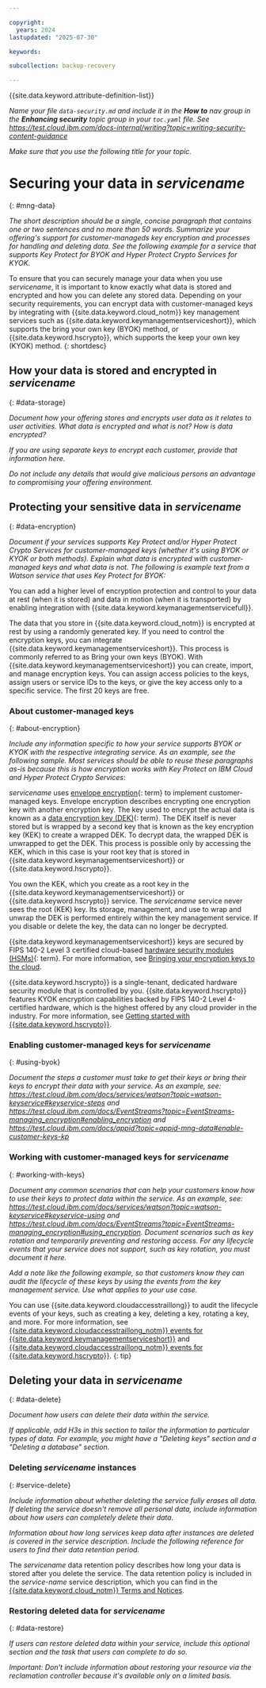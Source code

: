 ```yaml
---

copyright:
  years: 2024
lastupdated: "2025-07-30"

keywords:

subcollection: backup-recovery

---
```


{{site.data.keyword.attribute-definition-list}}

_Name your file `data-security.md` and include it in the **How to** nav group in the **Enhancing security** topic group in your `toc.yaml` file. See https://test.cloud.ibm.com/docs-internal/writing?topic=writing-security-content-guidance_

_Make sure that you use the following title for your topic._

# Securing your data in _servicename_
{: #mng-data}



_The short description should be a single, concise paragraph that contains one or two sentences and no more than 50 words. Summarize your offering's support for customer-manageds key encryption and processes for handling and deleting data. See the following example for a service that supports Key Protect for BYOK and Hyper Protect Crypto Services for KYOK._

To ensure that you can securely manage your data when you use _servicename_, it is important to know exactly what data is stored and encrypted and how you can delete any stored data. Depending on your security requirements, you can encrypt data with customer-managed keys by integrating with {{site.data.keyword.cloud_notm}} key management services such as {{site.data.keyword.keymanagementserviceshort}}, which supports the bring your own key (BYOK) method, or {{site.data.keyword.hscrypto}}, which supports the keep your own key (KYOK) method.
{: shortdesc}



## How your data is stored and encrypted in _servicename_
{: #data-storage}

_Document how your offering stores and encrypts user data as it relates to user activities. What data is encrypted and what is not? How is data encrypted?_

_If you are using separate keys to encrypt each customer, provide that information here._

_Do not include any details that would give malicious persons an advantage to compromising your offering environment._


## Protecting your sensitive data in _servicename_
{: #data-encryption}

_Document if your services supports Key Protect and/or Hyper Protect Crypto Services for customer-managed keys (whether it's using BYOK or KYOK or both methods). Explain what data is encrypted with customer-managed keys and what data is not. The following is example text from a Watson service that uses Key Protect for BYOK:_

You can add a higher level of encryption protection and control to your data at rest (when it is stored) and data in motion (when it is transported) by enabling integration with {{site.data.keyword.keymanagementservicefull}}.

The data that you store in {{site.data.keyword.cloud_notm}} is encrypted at rest by using a randomly generated key. If you need to control the encryption keys, you can integrate {{site.data.keyword.keymanagementserviceshort}}. This process is commonly referred to as Bring your own keys (BYOK). With {{site.data.keyword.keymanagementserviceshort}} you can create, import, and manage encryption keys. You can assign access policies to the keys, assign users or service IDs to the keys, or give the key access only to a specific service. The first 20 keys are free.




### About customer-managed keys
{: #about-encryption}

_Include any information specific to how your service supports BYOK or KYOK with the respective integrating service. As an example, see the following sample. Most services should be able to reuse these paragraphs as-is because this is how encryption works with Key Protect on IBM Cloud and Hyper Protect Crypto Services_:

_servicename_ uses [envelope encryption](#x9860393){: term} to implement customer-managed keys. Envelope encryption describes encrypting one encryption key with another encryption key. The key used to encrypt the actual data is known as a [data encryption key (DEK)](#x4791827){: term}. The DEK itself is never stored but is wrapped by a second key that is known as the key encryption key (KEK) to create a wrapped DEK. To decrypt data, the wrapped DEK is unwrapped to get the DEK. This process is possible only by accessing the KEK, which in this case is your root key that is stored in {{site.data.keyword.keymanagementserviceshort}} or {{site.data.keyword.hscrypto}}.

You own the KEK, which you create as a root key in the {{site.data.keyword.keymanagementserviceshort}} or {{site.data.keyword.hscrypto}} service. The _servicename_ service never sees the root (KEK) key. Its storage, management, and use to wrap and unwrap the DEK is performed entirely within the key management service. If you disable or delete the key, the data can no longer be decrypted.

{{site.data.keyword.keymanagementserviceshort}} keys are secured by FIPS 140-2 Level 3 certified cloud-based [hardware security modules (HSMs)](#x6704988){: term}. For more information, see [Bringing your encryption keys to the cloud](/docs/key-protect?topic=key-protect-importing-keys).

{{site.data.keyword.hscrypto}} is a single-tenant, dedicated hardware security module that is controlled by you. {{site.data.keyword.hscrypto}} features KYOK encryption capabilities backed by FIPS 140-2 Level 4-certified hardware, which is the highest offered by any cloud provider in the industry. For more information, see [Getting started with {{site.data.keyword.hscrypto}}](/docs/hs-crypto?topic=hs-crypto-get-started).


### Enabling customer-managed keys for _servicename_
{: #using-byok}

_Document the steps a customer must take to get their keys or bring their keys to encrypt their data with your service. As an example, see: https://test.cloud.ibm.com/docs/services/watson?topic=watson-keyservice#keyservice-steps and https://test.cloud.ibm.com/docs/EventStreams?topic=EventStreams-managing_encryption#enabling_encryption and https://test.cloud.ibm.com/docs/appid?topic=appid-mng-data#enable-customer-keys-kp_

### Working with customer-managed keys for _servicename_
{: #working-with-keys}

_Document any common scenarios that can help your customers know how to use their keys to protect data within the service. As an example, see: https://test.cloud.ibm.com/docs/services/watson?topic=watson-keyservice#keyservice-using and https://test.cloud.ibm.com/docs/EventStreams?topic=EventStreams-managing_encryption#using_encryption. Document scenarios such as key rotation and temporarily preventing and restoring access. For any lifecycle events that your service does not support, such as key rotation, you must document it here._

_Add a note like the following example, so that customers know they can audit the lifecycle of these keys by using the events from the key management service. Use what applies to your use case._

You can use {{site.data.keyword.cloudaccesstraillong}} to audit the lifecycle events of your keys, such as creating a key, deleting a key, rotating a key, and more. For more information, see [{{site.data.keyword.cloudaccesstraillong_notm}} events for {{site.data.keyword.keymanagementserviceshort}}](/docs/key-protect?topic=key-protect-at-events) and [{{site.data.keyword.cloudaccesstraillong_notm}} events for {{site.data.keyword.hscrypto}}](/docs/hs-crypto?topic=hs-crypto-at-events).
{: tip}

## Deleting your data in _servicename_
{: #data-delete}

_Document how users can delete their data within the service._

_If applicable, add H3s in this section to tailor the information to particular types of data. For example, you might have a "Deleting keys" section and a "Deleting a database" section._

### Deleting _servicename_ instances
{: #service-delete}

_Include information about whether deleting the service fully erases all data. If deleting the service doesn't remove all personal data, include information about how users can completely delete their data._

_Information about how long services keep data after instances are deleted is covered in the service description. Include the following reference for users to find their data retention period._

The _servicename_ data retention policy describes how long your data is stored after you delete the service. The data retention policy is included in the _service-name_ service description, which you can find in the [{{site.data.keyword.cloud_notm}} Terms and Notices](/docs/overview?topic=overview-terms).

### Restoring deleted data for _servicename_
{: #data-restore}

_If users can restore deleted data within your service, include this optional section and the task that users can complete to do so._

_Important: Don't include information about restoring your resource via the reclamation controller because it's available only on a limited basis._
